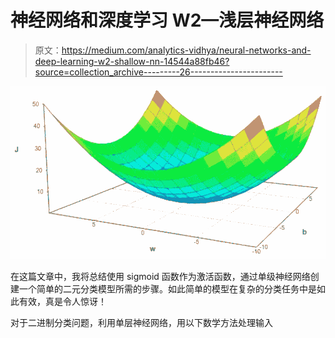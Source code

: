 # 神经网络和深度学习 W2—浅层神经网络

> 原文：<https://medium.com/analytics-vidhya/neural-networks-and-deep-learning-w2-shallow-nn-14544a88fb46?source=collection_archive---------26----------------------->

![](img/44b09012db259226e00449fb8eacaf28.png)

在这篇文章中，我将总结使用 sigmoid 函数作为激活函数，通过单级神经网络创建一个简单的二元分类模型所需的步骤。如此简单的模型在复杂的分类任务中是如此有效，真是令人惊讶！

对于二进制分类问题，利用单层神经网络，用以下数学方法处理输入